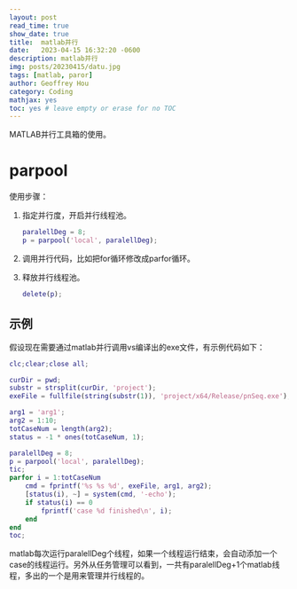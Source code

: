 ```yaml
---
layout: post
read_time: true
show_date: true
title:  matlab并行
date:   2023-04-15 16:32:20 -0600
description: matlab并行
img: posts/20230415/datu.jpg 
tags: [matlab, paror]
author: Geoffrey Hou
category: Coding
mathjax: yes
toc: yes # leave empty or erase for no TOC
---
```


<head>
    <script src="https://cdn.mathjax.org/mathjax/latest/MathJax.js?config=TeX-AMS-MML_HTMLorMML" type="text/javascript"></script>
    <script type="text/x-mathjax-config">
        MathJax.Hub.Config({
            tex2jax: {
            skipTags: ['script', 'noscript', 'style', 'textarea', 'pre'],
            inlineMath: [['$','$']]
            }
        });
    </script>
</head>

MATLAB并行工具箱的使用。

# parpool

使用步骤：

1. 指定并行度，开启并行线程池。

	```matlab
	paralellDeg = 8;
	p = parpool('local', paralellDeg);
	```

2. 调用并行代码，比如把for循环修改成parfor循环。

3. 释放并行线程池。

	```matlab
	delete(p);
	```

## 示例

假设现在需要通过matlab并行调用vs编译出的exe文件，有示例代码如下：

```matlab
clc;clear;close all;

curDir = pwd;
substr = strsplit(curDir, 'project');
exeFile = fullfile(string(substr(1)), 'project/x64/Release/pnSeq.exe');

arg1 = 'arg1';
arg2 = 1:10;
totCaseNum = length(arg2);
status = -1 * ones(totCaseNum, 1);

paralellDeg = 8;
p = parpool('local', paralellDeg);
tic;
parfor i = 1:totCaseNum
	cmd = fprintf('%s %s %d', exeFile, arg1, arg2);
	[status(i), ~] = system(cmd, '-echo');
	if status(i) == 0
		fprintf('case %d finished\n', i);
	end
end
toc;
```

matlab每次运行paralellDeg个线程，如果一个线程运行结束，会自动添加一个case的线程运行。另外从任务管理可以看到，一共有paralellDeg+1个matlab线程，多出的一个是用来管理并行线程的。
